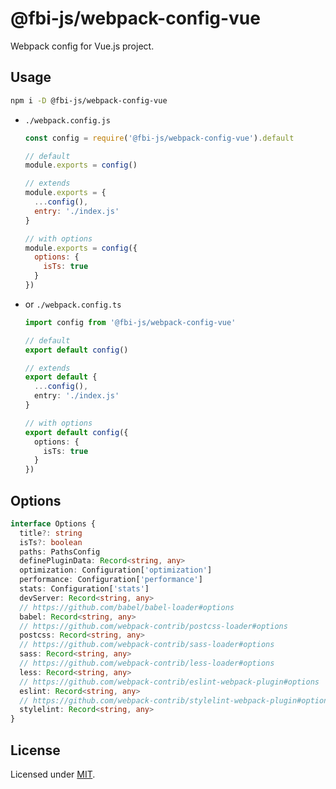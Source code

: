 # @fbi-js/webpack-config-vue

Webpack config for Vue.js project.

## Usage

```bash
npm i -D @fbi-js/webpack-config-vue
```

- `./webpack.config.js`

  ```js
  const config = require('@fbi-js/webpack-config-vue').default

  // default
  module.exports = config()

  // extends
  module.exports = {
    ...config(),
    entry: './index.js'
  }

  // with options
  module.exports = config({
    options: {
      isTs: true
    }
  })
  ```

- or `./webpack.config.ts`

  ```ts
  import config from '@fbi-js/webpack-config-vue'

  // default
  export default config()

  // extends
  export default {
    ...config(),
    entry: './index.js'
  }

  // with options
  export default config({
    options: {
      isTs: true
    }
  })
  ```

## Options

```ts
interface Options {
  title?: string
  isTs?: boolean
  paths: PathsConfig
  definePluginData: Record<string, any>
  optimization: Configuration['optimization']
  performance: Configuration['performance']
  stats: Configuration['stats']
  devServer: Record<string, any>
  // https://github.com/babel/babel-loader#options
  babel: Record<string, any>
  // https://github.com/webpack-contrib/postcss-loader#options
  postcss: Record<string, any>
  // https://github.com/webpack-contrib/sass-loader#options
  sass: Record<string, any>
  // https://github.com/webpack-contrib/less-loader#options
  less: Record<string, any>
  // https://github.com/webpack-contrib/eslint-webpack-plugin#options
  eslint: Record<string, any>
  // https://github.com/webpack-contrib/stylelint-webpack-plugin#options
  stylelint: Record<string, any>
}
```


## License

Licensed under [MIT](https://opensource.org/licenses/MIT).
